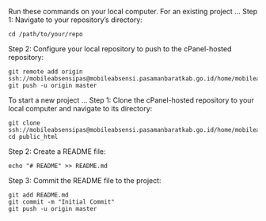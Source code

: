 Run these commands on your local computer.
For an existing project …
Step 1: Navigate to your repository’s directory:
```
cd /path/to/your/repo
```
Step 2: Configure your local repository to push to the cPanel-hosted repository:
```
git remote add origin ssh://mobileabsensipas@mobileabsensi.pasamanbaratkab.go.id/home/mobileabsensipas/repository
git push -u origin master
```

To start a new project …
Step 1: Clone the cPanel-hosted repository to your local computer and navigate to its directory:

```
git clone ssh://mobileabsensipas@mobileabsensi.pasamanbaratkab.go.id/home/mobileabsensipas/repository
cd public_html
```
Step 2: Create a README file:
```
echo "# README" >> README.md
```
Step 3: Commit the README file to the project:
```
git add README.md
git commit -m "Initial Commit"
git push -u origin master
```
